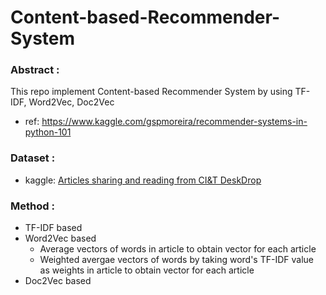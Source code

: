 # Content-based-Recommender-System
### Abstract : 
This repo implement Content-based Recommender System by using TF-IDF, Word2Vec, Doc2Vec  
- ref: https://www.kaggle.com/gspmoreira/recommender-systems-in-python-101

### Dataset :
- kaggle: [Articles sharing and reading from CI&T DeskDrop](https://www.kaggle.com/gspmoreira/articles-sharing-reading-from-cit-deskdrop)

### Method : 
* TF-IDF based
* Word2Vec based
  - Average vectors of words in article to obtain vector for each article
  - Weighted avergae vectors of words by taking word's TF-IDF value as weights in article to obtain vector for each article
* Doc2Vec based
